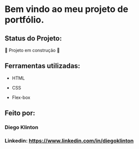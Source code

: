 


# Bem vindo ao meu projeto de portfólio.

## Status do Projeto:
:construction: Projeto em construção :construction:

## Ferramentas utilizadas:

* HTML

* CSS

* Flex-box

## Feito por:

### Diego Klinton

### Linkedin: https://www.linkedin.com/in/diegoklinton


